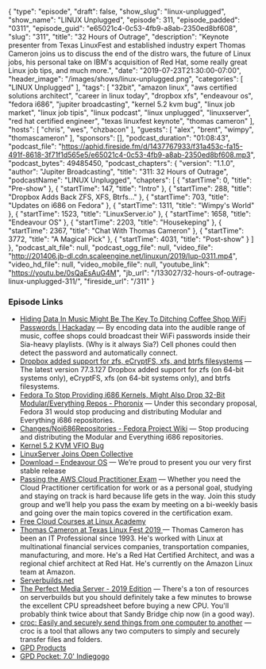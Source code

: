 {
  "type": "episode",
  "draft": false,
  "show_slug": "linux-unplugged",
  "show_name": "LINUX Unplugged",
  "episode": 311,
  "episode_padded": "0311",
  "episode_guid": "e65021c4-0c53-4fb9-a8ab-2350ed8bf608",
  "slug": "311",
  "title": "32 Hours of Outrage",
  "description": "Keynote presenter from Texas LinuxFest and established industry expert Thomas Cameron joins us to discuss the end of the distro wars, the future of Linux jobs, his personal take on IBM's acquisition of Red Hat, some really great Linux job tips, and much more.",
  "date": "2019-07-23T21:30:00-07:00",
  "header_image": "/images/shows/linux-unplugged.png",
  "categories": [
    "LINUX Unplugged"
  ],
  "tags": [
    "32bit",
    "amazon linux",
    "aws certified solutions architect",
    "career in linux today",
    "dropbox xfs",
    "endeavour os",
    "fedora i686",
    "jupiter broadcasting",
    "kernel 5.2 kvm bug",
    "linux job market",
    "linux job tipis",
    "linux podcast",
    "linux unplugged",
    "linuxserver",
    "red hat certified engineer",
    "texas linuxfest keynote",
    "thomas cameron"
  ],
  "hosts": [
    "chris",
    "wes",
    "chzbacon"
  ],
  "guests": [
    "alex",
    "brent",
    "wimpy",
    "thomascameron"
  ],
  "sponsors": [],
  "podcast_duration": "01:08:43",
  "podcast_file": "https://aphid.fireside.fm/d/1437767933/f31a453c-fa15-491f-8618-3f71f1d565e5/e65021c4-0c53-4fb9-a8ab-2350ed8bf608.mp3",
  "podcast_bytes": 49485450,
  "podcast_chapters": {
    "version": "1.1.0",
    "author": "Jupiter Broadcasting",
    "title": "311: 32 Hours of Outrage",
    "podcastName": "LINUX Unplugged",
    "chapters": [
      {
        "startTime": 0,
        "title": "Pre-show"
      },
      {
        "startTime": 147,
        "title": "Intro"
      },
      {
        "startTime": 288,
        "title": "Dropbox Adds Back ZFS, XFS, Btrfs..."
      },
      {
        "startTime": 703,
        "title": "Updates on i686 on Fedora"
      },
      {
        "startTime": 1311,
        "title": "Wimpy's World"
      },
      {
        "startTime": 1523,
        "title": "LinuxServer.io"
      },
      {
        "startTime": 1658,
        "title": "Endeavour OS"
      },
      {
        "startTime": 2203,
        "title": "Housekeping"
      },
      {
        "startTime": 2367,
        "title": "Chat With Thomas Cameron"
      },
      {
        "startTime": 3772,
        "title": "A Magical Pick"
      },
      {
        "startTime": 4031,
        "title": "Post-show"
      }
    ]
  },
  "podcast_alt_file": null,
  "podcast_ogg_file": null,
  "video_file": "http://201406.jb-dl.cdn.scaleengine.net/linuxun/2019/lup-0311.mp4",
  "video_hd_file": null,
  "video_mobile_file": null,
  "youtube_link": "https://youtu.be/0sQaEsAuG4M",
  "jb_url": "/133027/32-hours-of-outrage-linux-unplugged-311/",
  "fireside_url": "/311"
}


### Episode Links

  * [Hiding Data In Music Might Be The Key To Ditching Coffee Shop WiFi Passwords | Hackaday](https://hackaday.com/2019/07/15/hiding-data-in-music/ "Hiding Data In Music Might Be The Key To Ditching Coffee Shop WiFi Passwords | Hackaday") — By encoding data into the audible range of music, coffee shops could broadcast their WiFi passwords inside their Sia-heavy playlists. (Why is it always Sia?) Cell phones could then detect the password and automatically connect.
  * [Dropbox added support for zfs, eCryptFS, xfs, and btrfs filesystems](https://www.reddit.com/r/linux/comments/cg4r8u/dropbox_added_support_for_zfs_ecryptfs_xfs_and/ "Dropbox added support for zfs, eCryptFS, xfs, and btrfs filesystems") — The latest version 77.3.127 Dropbox added support for zfs (on 64-bit systems only), eCryptFS, xfs (on 64-bit systems only), and btrfs filesystems.
  * [Fedora To Stop Providing i686 Kernels, Might Also Drop 32-Bit Modular/Everything Repos - Phoronix](https://www.phoronix.com/scan.php?page=news_item&px=Fedora-i686-Drop-Kernel-Plus "Fedora To Stop Providing i686 Kernels, Might Also Drop 32-Bit Modular/Everything Repos - Phoronix") — Under this secondary proposal, Fedora 31 would stop producing and distributing Modular and Everything i686 repositories.
  * [Changes/Noi686Repositories - Fedora Project Wiki](https://fedoraproject.org/wiki/Changes/Noi686Repositories "Changes/Noi686Repositories - Fedora Project Wiki") — Stop producing and distributing the Modular and Everything i686 repositories. 
  * [Kernel 5.2 KVM VFIO Bug](https://www.reddit.com/r/VFIO/comments/cgqk6p/kernel_52_kvm_bug/ "Kernel 5.2 KVM VFIO Bug")
  * [LinuxServer Joins Open Collective](https://opencollective.com/linuxserver "LinuxServer Joins Open Collective")
  * [Download – Endeavour OS](https://endeavouros.com/download/ "Download – Endeavour OS") — We’re proud to present you our very first stable release
  * [Passing the AWS Cloud Practitioner Exam](https://www.meetup.com/jupiterbroadcasting/events/262584571 "Passing the AWS Cloud Practitioner Exam") — Whether you need the Cloud Practitioner certification for work or as a personal goal, studying and staying on track is hard because life gets in the way. Join this study group and we’ll help you pass the exam by meeting on a bi-weekly basis and going over the main topics covered in the certification exam. 
  * [Free Cloud Courses at Linux Academy](https://linuxacademy.com/blog/linux-academy/free-cloud-training-courses-july/ "Free Cloud Courses at Linux Academy")
  * [Thomas Cameron at Texas Linux Fest 2019 ](https://2019.texaslinuxfest.org/speakers.html#thomas_cameron "Thomas Cameron at Texas Linux Fest 2019 ") — Thomas Cameron has been an IT Professional since 1993. He's worked with Linux at multinational financial services companies, transportation companies, manufacturing, and more. He's a Red Hat Certified Architect, and was a regional chief architect at Red Hat. He's currently on the Amazon Linux team at Amazon.
  * [Serverbuilds.net](https://www.serverbuilds.net/ "Serverbuilds.net")
  * [The Perfect Media Server - 2019 Edition](https://blog.linuxserver.io/2019/07/16/perfect-media-server-2019/ "The Perfect Media Server - 2019 Edition") — There's a ton of resources on serverbuilds but you should definitely take a few minutes to browse the excellent CPU spreadsheet before buying a new CPU. You'll probably think twice about that Sandy Bridge chip now (in a good way). 
  * [croc: Easily and securely send things from one computer to another](https://github.com/schollz/croc "croc: Easily and securely send things from one computer to another") — croc is a tool that allows any two computers to simply and securely transfer files and folders.
  * [GPD Products](https://www.gpd.hk/product "GPD Products")
  * [GPD Pocket: 7.0' Indiegogo](https://www.indiegogo.com/projects/gpd-pocket-7-0-umpc-laptop-ubuntu-or-win-10-os#/ "GPD Pocket: 7.0'  Indiegogo")


